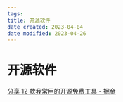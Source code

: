```yaml
---
tags:
title: 开源软件
date created: 2023-04-04
date modified: 2023-04-26
---
```


# 开源软件

[分享 12 款我常用的开源免费工具 - 掘金](https://juejin.cn/post/7200582238580752445)
